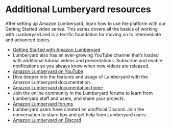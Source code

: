 # Additional Lumberyard resources<a name="wg-resources-intro"></a>

After setting up Amazon Lumberyard, learn how to use the platform with our Getting Started video series\. This series covers all the basics of working with Lumberyard and is a terrific foundation for moving on to intermediate and advanced topics\.
+  [Getting Started with Amazon Lumberyard](https://aws.amazon.com/lumberyard/gettingstarted/) 
  + Lumberyard also has an ever\-growing YouTube channel that’s loaded with additional tutorial videos and presentations\. Subscribe and enable notifications so you always know when new videos are released\.
+  [Amazon Lumberyard on YouTube](https://www.youtube.com/channel/UCIpwO-VpFfyZcA9h2UnIrUQ/featured) 
  + Dive deeper into the features and usage of Lumberyard with the Amazon Lumberyard documentation\.
+  [Amazon Lumberyard documentation home](https://docs.aws.amazon.com/lumberyard/index.html) 
  + Join the online community in the Lumberyard forums to learn from Lumberyard staff and users, and share your projects\.
+  [Amazon Lumberyard forums](https://forums.awsgametech.com/) 
  + Lumberyard users have created an unofficial Discord\. Join the conversation to share tips and get help from Lumberyard users\.
+  [Amazon Lumberyard on Discord](https://discord.com/invite/2CEQyt2) 